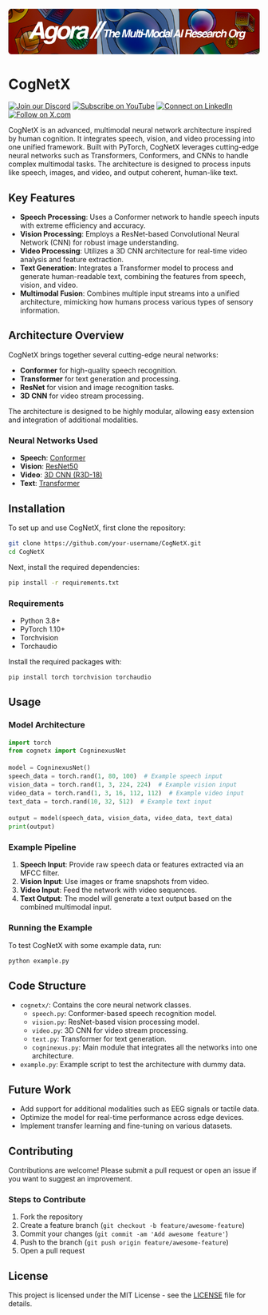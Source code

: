 [![Multi-Modality](agorabanner.png)](https://discord.com/servers/agora-999382051935506503)

# CogNetX

[![Join our Discord](https://img.shields.io/badge/Discord-Join%20our%20server-5865F2?style=for-the-badge&logo=discord&logoColor=white)](https://discord.gg/agora-999382051935506503) [![Subscribe on YouTube](https://img.shields.io/badge/YouTube-Subscribe-red?style=for-the-badge&logo=youtube&logoColor=white)](https://www.youtube.com/@kyegomez3242) [![Connect on LinkedIn](https://img.shields.io/badge/LinkedIn-Connect-blue?style=for-the-badge&logo=linkedin&logoColor=white)](https://www.linkedin.com/in/kye-g-38759a207/) [![Follow on X.com](https://img.shields.io/badge/X.com-Follow-1DA1F2?style=for-the-badge&logo=x&logoColor=white)](https://x.com/kyegomezb)



CogNetX is an advanced, multimodal neural network architecture inspired by human cognition. It integrates speech, vision, and video processing into one unified framework. Built with PyTorch, CogNetX leverages cutting-edge neural networks such as Transformers, Conformers, and CNNs to handle complex multimodal tasks. The architecture is designed to process inputs like speech, images, and video, and output coherent, human-like text.

## Key Features
- **Speech Processing**: Uses a Conformer network to handle speech inputs with extreme efficiency and accuracy.
- **Vision Processing**: Employs a ResNet-based Convolutional Neural Network (CNN) for robust image understanding.
- **Video Processing**: Utilizes a 3D CNN architecture for real-time video analysis and feature extraction.
- **Text Generation**: Integrates a Transformer model to process and generate human-readable text, combining the features from speech, vision, and video.
- **Multimodal Fusion**: Combines multiple input streams into a unified architecture, mimicking how humans process various types of sensory information.

## Architecture Overview

CogNetX brings together several cutting-edge neural networks:
- **Conformer** for high-quality speech recognition.
- **Transformer** for text generation and processing.
- **ResNet** for vision and image recognition tasks.
- **3D CNN** for video stream processing.

The architecture is designed to be highly modular, allowing easy extension and integration of additional modalities.

### Neural Networks Used
- **Speech**: [Conformer](https://arxiv.org/abs/2005.08100)
- **Vision**: [ResNet50](https://arxiv.org/abs/1512.03385)
- **Video**: [3D CNN (R3D-18)](https://arxiv.org/abs/1711.11248)
- **Text**: [Transformer](https://arxiv.org/abs/1706.03762)

## Installation

To set up and use CogNetX, first clone the repository:

```bash
git clone https://github.com/your-username/CogNetX.git
cd CogNetX
```

Next, install the required dependencies:

```bash
pip install -r requirements.txt
```

### Requirements
- Python 3.8+
- PyTorch 1.10+
- Torchvision
- Torchaudio

Install the required packages with:

```bash
pip install torch torchvision torchaudio
```

## Usage

### Model Architecture

```python
import torch
from cognetx import CogninexusNet

model = CogninexusNet()
speech_data = torch.rand(1, 80, 100)  # Example speech input
vision_data = torch.rand(1, 3, 224, 224)  # Example vision input
video_data = torch.rand(1, 3, 16, 112, 112)  # Example video input
text_data = torch.rand(10, 32, 512)  # Example text input

output = model(speech_data, vision_data, video_data, text_data)
print(output)
```

### Example Pipeline

1. **Speech Input**: Provide raw speech data or features extracted via an MFCC filter.
2. **Vision Input**: Use images or frame snapshots from video.
3. **Video Input**: Feed the network with video sequences.
4. **Text Output**: The model will generate a text output based on the combined multimodal input.

### Running the Example

To test CogNetX with some example data, run:

```bash
python example.py
```

## Code Structure

- `cognetx/`: Contains the core neural network classes.
    - `speech.py`: Conformer-based speech recognition model.
    - `vision.py`: ResNet-based vision processing model.
    - `video.py`: 3D CNN for video stream processing.
    - `text.py`: Transformer for text generation.
    - `cogninexus.py`: Main module that integrates all the networks into one architecture.
- `example.py`: Example script to test the architecture with dummy data.

## Future Work
- Add support for additional modalities such as EEG signals or tactile data.
- Optimize the model for real-time performance across edge devices.
- Implement transfer learning and fine-tuning on various datasets.

## Contributing
Contributions are welcome! Please submit a pull request or open an issue if you want to suggest an improvement.

### Steps to Contribute
1. Fork the repository
2. Create a feature branch (`git checkout -b feature/awesome-feature`)
3. Commit your changes (`git commit -am 'Add awesome feature'`)
4. Push to the branch (`git push origin feature/awesome-feature`)
5. Open a pull request

## License
This project is licensed under the MIT License - see the [LICENSE](LICENSE) file for details.

